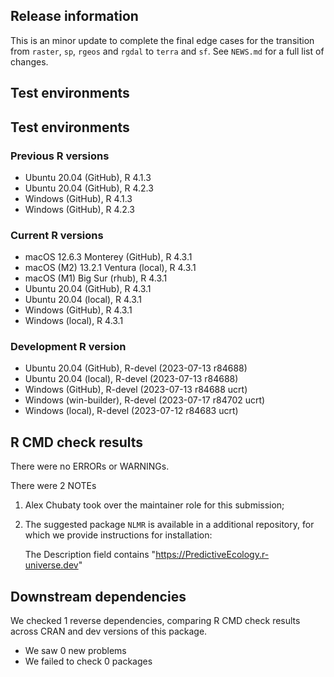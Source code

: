 ## Release information

This is an minor update to complete the final edge cases for the  transition from `raster`, `sp`, `rgeos` and `rgdal` to `terra` and `sf`.
See `NEWS.md` for a full list of changes.

## Test environments

## Test environments

### Previous R versions
* Ubuntu 20.04                 (GitHub), R 4.1.3
* Ubuntu 20.04                 (GitHub), R 4.2.3
* Windows                      (GitHub), R 4.1.3
* Windows                      (GitHub), R 4.2.3

### Current R versions
* macOS 12.6.3 Monterey        (GitHub), R 4.3.1
* macOS (M2) 13.2.1 Ventura     (local), R 4.3.1
* macOS (M1) Big Sur             (rhub), R 4.3.1
* Ubuntu 20.04                 (GitHub), R 4.3.1
* Ubuntu 20.04                  (local), R 4.3.1
* Windows                      (GitHub), R 4.3.1
* Windows                       (local), R 4.3.1

### Development R version
* Ubuntu 20.04                 (GitHub), R-devel (2023-07-13 r84688)
* Ubuntu 20.04                  (local), R-devel (2023-07-13 r84688)
* Windows                      (GitHub), R-devel (2023-07-13 r84688 ucrt)
* Windows                 (win-builder), R-devel (2023-07-17 r84702 ucrt)
* Windows                       (local), R-devel (2023-07-12 r84683 ucrt)

## R CMD check results

There were no ERRORs or WARNINGs.

There were 2 NOTEs

1. Alex Chubaty took over the maintainer role for this submission;

2. The suggested package `NLMR` is available in a additional repository, for which we provide instructions for installation:

    The Description field contains
        "https://PredictiveEcology.r-universe.dev" 


## Downstream dependencies

We checked 1 reverse dependencies, comparing R CMD check results across CRAN and dev versions of this package.

 * We saw 0 new problems
 * We failed to check 0 packages
